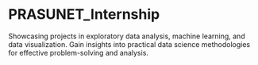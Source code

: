 # PRASUNET_Internship
Showcasing projects in exploratory data analysis, machine learning, and data visualization. Gain insights into practical data science methodologies for effective problem-solving and analysis.
